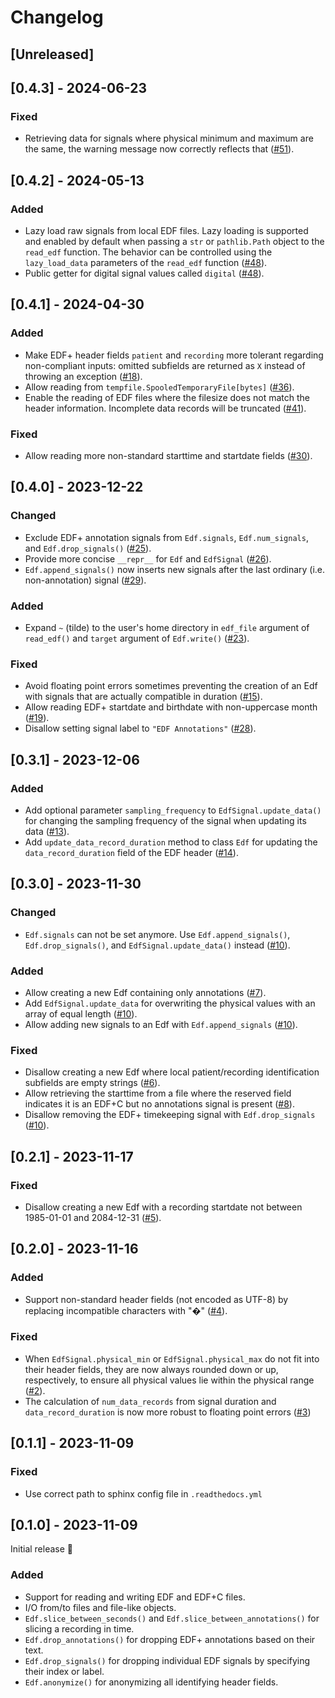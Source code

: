 # Changelog

## [Unreleased]

## [0.4.3] - 2024-06-23

### Fixed
- Retrieving data for signals where physical minimum and maximum are the same, the warning message now correctly reflects that ([#51](https://github.com/the-siesta-group/edfio/pull/51)).

## [0.4.2] - 2024-05-13

### Added
- Lazy load raw signals from local EDF files. Lazy loading is supported and enabled by default when passing a `str` or `pathlib.Path` object to the `read_edf` function. The behavior can be controlled using the `lazy_load_data` parameters of the `read_edf` function ([#48](https://github.com/the-siesta-group/edfio/pull/48)).
- Public getter for digital signal values called `digital` ([#48](https://github.com/the-siesta-group/edfio/pull/48)).

## [0.4.1] - 2024-04-30

### Added
- Make EDF+ header fields `patient` and `recording` more tolerant regarding non-compliant inputs: omitted subfields are returned as `X` instead of throwing an exception ([#18](https://github.com/the-siesta-group/edfio/pull/18)).
- Allow reading from `tempfile.SpooledTemporaryFile[bytes]` ([#36](https://github.com/the-siesta-group/edfio/pull/36)).
- Enable the reading of EDF files where the filesize does not match the header information. Incomplete data records will be truncated ([#41](https://github.com/the-siesta-group/edfio/pull/41)).

### Fixed
- Allow reading more non-standard starttime and startdate fields ([#30](https://github.com/the-siesta-group/edfio/pull/30)).

## [0.4.0] - 2023-12-22

### Changed
- Exclude EDF+ annotation signals from `Edf.signals`, `Edf.num_signals`, and `Edf.drop_signals()` ([#25](https://github.com/the-siesta-group/edfio/pull/25)).
- Provide more concise `__repr__` for `Edf` and `EdfSignal` ([#26](https://github.com/the-siesta-group/edfio/pull/26)).
- `Edf.append_signals()` now inserts new signals after the last ordinary (i.e. non-annotation) signal ([#29](https://github.com/the-siesta-group/edfio/pull/29)).

### Added
- Expand `~` (tilde) to the user's home directory in `edf_file` argument of `read_edf()` and `target` argument of `Edf.write()` ([#23](https://github.com/the-siesta-group/edfio/pull/23)).

### Fixed
- Avoid floating point errors sometimes preventing the creation of an Edf with signals that are actually compatible in duration ([#15](https://github.com/the-siesta-group/edfio/pull/15)).
- Allow reading EDF+ startdate and birthdate with non-uppercase month ([#19](https://github.com/the-siesta-group/edfio/pull/19)).
- Disallow setting signal label to `"EDF Annotations"` ([#28](https://github.com/the-siesta-group/edfio/pull/28)).

## [0.3.1] - 2023-12-06

### Added
- Add optional parameter `sampling_frequency` to `EdfSignal.update_data()` for changing the sampling frequency of the signal when updating its data ([#13](https://github.com/the-siesta-group/edfio/pull/13)).
- Add `update_data_record_duration` method to class `Edf` for updating the `data_record_duration` field of the EDF header ([#14](https://github.com/the-siesta-group/edfio/pull/14)).

## [0.3.0] - 2023-11-30

### Changed
- `Edf.signals` can not be set anymore. Use `Edf.append_signals()`, `Edf.drop_signals()`, and `EdfSignal.update_data()` instead ([#10](https://github.com/the-siesta-group/edfio/pull/10)).

### Added
- Allow creating a new Edf containing only annotations ([#7](https://github.com/the-siesta-group/edfio/pull/7)).
- Add `EdfSignal.update_data` for overwriting the physical values with an array of equal length ([#10](https://github.com/the-siesta-group/edfio/pull/10)).
- Allow adding new signals to an Edf with `Edf.append_signals` ([#10](https://github.com/the-siesta-group/edfio/pull/10)).

### Fixed
- Disallow creating a new Edf where local patient/recording identification subfields are empty strings ([#6](https://github.com/the-siesta-group/edfio/pull/6)).
- Allow retrieving the starttime from a file where the reserved field indicates it is an EDF+C but no annotations signal is present ([#8](https://github.com/the-siesta-group/edfio/pull/8)).
- Disallow removing the EDF+ timekeeping signal with `Edf.drop_signals` ([#10](https://github.com/the-siesta-group/edfio/pull/10)).

## [0.2.1] - 2023-11-17

### Fixed
- Disallow creating a new Edf with a recording startdate not between 1985-01-01 and 2084-12-31 ([#5](https://github.com/the-siesta-group/edfio/pull/5)).

## [0.2.0] - 2023-11-16

### Added
- Support non-standard header fields (not encoded as UTF-8) by replacing incompatible characters with "�" ([#4](https://github.com/the-siesta-group/edfio/pull/4)).

### Fixed
- When `EdfSignal.physical_min` or `EdfSignal.physical_max` do not fit into their header fields, they are now always rounded down or up, respectively, to ensure all physical values lie within the physical range ([#2](https://github.com/the-siesta-group/edfio/pull/2)).
- The calculation of `num_data_records` from signal duration and `data_record_duration` is now more robust to floating point errors ([#3](https://github.com/the-siesta-group/edfio/pull/3))

## [0.1.1] - 2023-11-09

### Fixed
- Use correct path to sphinx config file in `.readthedocs.yml`

## [0.1.0] - 2023-11-09

Initial release 🎉

### Added
- Support for reading and writing EDF and EDF+C files.
- I/O from/to files and file-like objects.
- `Edf.slice_between_seconds()` and `Edf.slice_between_annotations()` for slicing a recording in time.
- `Edf.drop_annotations()` for dropping EDF+ annotations based on their text.
- `Edf.drop_signals()` for dropping individual EDF signals by specifying their index or label.
- `Edf.anonymize()` for anonymizing all identifying header fields.
